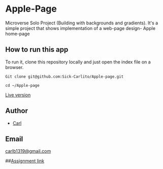 # Apple-Page
Microverse Solo Project (Building with backgrounds and gradients). It's a simple project that shows implementation of a web-page design- Apple home-page



## How to run this app
To run it, clone this repository locally and just open the index file on a browser.
```
Git clone git@github.com:Sick-Carlito/Apple-page.git

cd ~/Apple-page

```

[Live version](https://raw.githack.com/Sick-Carlito/Apple-Page/Feature-1/index.html)

## Author

- [Carl](https://github.com/Sick-Carlito/Apple-page)

## Email
carlb1319@gmail.com

##[Assignment link](https://www.theodinproject.com/courses/html5-and-css3/lessons/backgrounds-and-gradients)